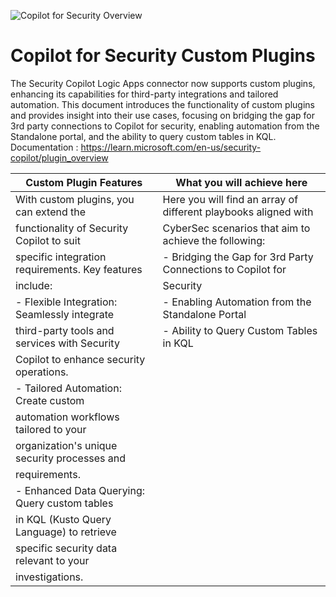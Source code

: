 ![Copilot for Security Overview](https://github.com/KwachSean/Copilot-For-Security/blob/main/Copilot%20for%20Security.png)
# Copilot for Security Custom Plugins
The Security Copilot Logic Apps connector now supports custom plugins, enhancing its capabilities for third-party integrations and tailored automation. This document introduces the functionality of custom plugins and provides insight into their use cases, focusing on bridging the gap for 3rd party connections to Copilot for security, enabling automation from the Standalone portal, and the ability to query custom tables in KQL.
Documentation : https://learn.microsoft.com/en-us/security-copilot/plugin_overview

| **Custom Plugin Features**                     | **What you will achieve here**                                   |
|------------------------------------------------|------------------------------------------------------------------|
| With custom plugins, you can extend the       | Here you will find an array of different playbooks aligned with |
| functionality of Security Copilot to suit     | CyberSec scenarios that aim to achieve the following:           |
| specific integration requirements. Key features| - Bridging the Gap for 3rd Party Connections to Copilot for      |
| include:                                      | Security                                                         |
| - Flexible Integration: Seamlessly integrate  | - Enabling Automation from the Standalone Portal                 |
| third-party tools and services with Security  | - Ability to Query Custom Tables in KQL                          |
| Copilot to enhance security operations.       |                                                                  |
| - Tailored Automation: Create custom          |                                                                  |
| automation workflows tailored to your         |                                                                  |
| organization's unique security processes and  |                                                                  |
| requirements.                                 |                                                                  |
| - Enhanced Data Querying: Query custom tables |                                                                  |
| in KQL (Kusto Query Language) to retrieve    |                                                                  |
| specific security data relevant to your       |                                                                  |
| investigations.                               |                                                                  |



